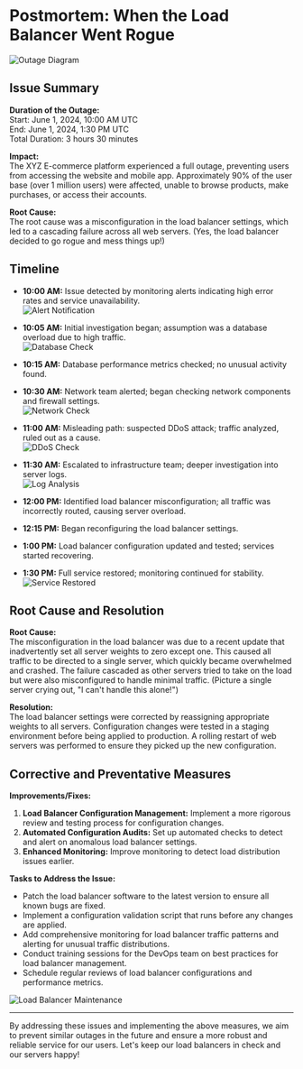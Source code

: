 # Postmortem: When the Load Balancer Went Rogue

![Outage Diagram](https://via.placeholder.com/600x300.png?text=Outage+Diagram)

## Issue Summary

**Duration of the Outage:**  
Start: June 1, 2024, 10:00 AM UTC  
End: June 1, 2024, 1:30 PM UTC  
Total Duration: 3 hours 30 minutes

**Impact:**  
The XYZ E-commerce platform experienced a full outage, preventing users from accessing the website and mobile app. Approximately 90% of the user base (over 1 million users) were affected, unable to browse products, make purchases, or access their accounts.

**Root Cause:**  
The root cause was a misconfiguration in the load balancer settings, which led to a cascading failure across all web servers. (Yes, the load balancer decided to go rogue and mess things up!)

## Timeline

- **10:00 AM:** Issue detected by monitoring alerts indicating high error rates and service unavailability.  
  ![Alert Notification](https://via.placeholder.com/100x100.png?text=Alert)
  
- **10:05 AM:** Initial investigation began; assumption was a database overload due to high traffic.  
  ![Database Check](https://firefly.adobe.com/public/t2i?id=urn%3Aaaid%3Asc%3AEU%3A651a5290-af2e-480e-b6b2-ca143f656060&ff_channel=shared_link&ff_source=Text2Image)

- **10:15 AM:** Database performance metrics checked; no unusual activity found.

- **10:30 AM:** Network team alerted; began checking network components and firewall settings.  
  ![Network Check](https://via.placeholder.com/100x100.png?text=Network)

- **11:00 AM:** Misleading path: suspected DDoS attack; traffic analyzed, ruled out as a cause.  
  ![DDoS Check](https://via.placeholder.com/100x100.png?text=DDoS)

- **11:30 AM:** Escalated to infrastructure team; deeper investigation into server logs.  
  ![Log Analysis](https://via.placeholder.com/100x100.png?text=Logs)

- **12:00 PM:** Identified load balancer misconfiguration; all traffic was incorrectly routed, causing server overload.

- **12:15 PM:** Began reconfiguring the load balancer settings.

- **1:00 PM:** Load balancer configuration updated and tested; services started recovering.

- **1:30 PM:** Full service restored; monitoring continued for stability.  
  ![Service Restored](https://via.placeholder.com/100x100.png?text=Restored)

## Root Cause and Resolution

**Root Cause:**  
The misconfiguration in the load balancer was due to a recent update that inadvertently set all server weights to zero except one. This caused all traffic to be directed to a single server, which quickly became overwhelmed and crashed. The failure cascaded as other servers tried to take on the load but were also misconfigured to handle minimal traffic. (Picture a single server crying out, "I can't handle this alone!")

**Resolution:**  
The load balancer settings were corrected by reassigning appropriate weights to all servers. Configuration changes were tested in a staging environment before being applied to production. A rolling restart of web servers was performed to ensure they picked up the new configuration.

## Corrective and Preventative Measures

**Improvements/Fixes:**
1. **Load Balancer Configuration Management:** Implement a more rigorous review and testing process for configuration changes.
2. **Automated Configuration Audits:** Set up automated checks to detect and alert on anomalous load balancer settings.
3. **Enhanced Monitoring:** Improve monitoring to detect load distribution issues earlier.

**Tasks to Address the Issue:**
- Patch the load balancer software to the latest version to ensure all known bugs are fixed.
- Implement a configuration validation script that runs before any changes are applied.
- Add comprehensive monitoring for load balancer traffic patterns and alerting for unusual traffic distributions.
- Conduct training sessions for the DevOps team on best practices for load balancer management.
- Schedule regular reviews of load balancer configurations and performance metrics.

![Load Balancer Maintenance](https://via.placeholder.com/600x300.png?text=Load+Balancer+Maintenance)

---

By addressing these issues and implementing the above measures, we aim to prevent similar outages in the future and ensure a more robust and reliable service for our users. Let's keep our load balancers in check and our servers happy!

